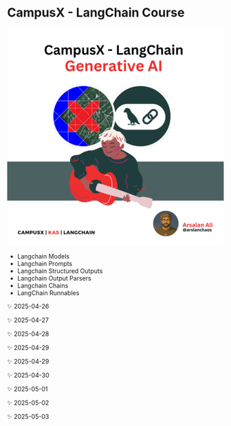 # CampusX - LangChain Course
![Image](https://github.com/ArslanKAS/CampusX-LangChain/blob/main/CampusX%20-%20LangChain.png)

* Langchain Models
* Langchain Prompts
* Langchain Structured Outputs
* Langchain Output Parsers
* Langchain Chains
* LangChain Runnables

✨ 2025-04-26<!-- Updated on $(date) -->

✨ 2025-04-27<!-- Updated on $(date) -->

✨ 2025-04-28<!-- Updated on $(date) -->

✨ 2025-04-29<!-- Updated on $(date) -->

✨ 2025-04-29<!-- Updated on $(date) -->

✨ 2025-04-30<!-- Updated on $(date) -->

✨ 2025-05-01<!-- Updated on $(date) -->

✨ 2025-05-02<!-- Updated on $(date) -->

✨ 2025-05-03<!-- Updated on $(date) -->
